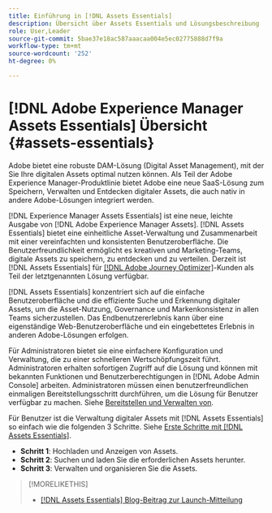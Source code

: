 ```yaml
---
title: Einführung in [!DNL Assets Essentials]
description: Übersicht über Assets Essentials und Lösungsbeschreibung
role: User,Leader
source-git-commit: 5bae37e18ac587aaacaa004e5ec02775888d7f9a
workflow-type: tm+mt
source-wordcount: '252'
ht-degree: 0%

---
```


# [!DNL Adobe Experience Manager Assets Essentials] Übersicht {#assets-essentials}

<!-- TBD: Update this banner to remove Beta label. 
![Banner image for beta docs](assets/do-not-localize/banner-image-beta-docs.png)
-->

Adobe bietet eine robuste DAM-Lösung (Digital Asset Management), mit der Sie Ihre digitalen Assets optimal nutzen können. Als Teil der Adobe Experience Manager-Produktlinie bietet Adobe eine neue SaaS-Lösung zum Speichern, Verwalten und Entdecken digitaler Assets, die auch nativ in andere Adobe-Lösungen integriert werden.

[!DNL Experience Manager Assets Essentials] ist eine neue, leichte Ausgabe von  [!DNL Adobe Experience Manager Assets]. [!DNL Assets Essentials] bietet eine einheitliche Asset-Verwaltung und Zusammenarbeit mit einer vereinfachten und konsistenten Benutzeroberfläche. Die Benutzerfreundlichkeit ermöglicht es kreativen und Marketing-Teams, digitale Assets zu speichern, zu entdecken und zu verteilen. Derzeit ist [!DNL Assets Essentials] für [[!DNL Adobe Journey Optimizer]](https://experienceleague.adobe.com/docs/journey-optimizer/using/ajo-home.html)-Kunden als Teil der letztgenannten Lösung verfügbar.

[!DNL Assets Essentials] konzentriert sich auf die einfache Benutzeroberfläche und die effiziente Suche und Erkennung digitaler Assets, um die Asset-Nutzung, Governance und Markenkonsistenz in allen Teams sicherzustellen. Das Endbenutzererlebnis kann über eine eigenständige Web-Benutzeroberfläche und ein eingebettetes Erlebnis in anderen Adobe-Lösungen erfolgen.

Für Administratoren bietet sie eine einfachere Konfiguration und Verwaltung, die zu einer schnelleren Wertschöpfungszeit führt. Administratoren erhalten sofortigen Zugriff auf die Lösung und können mit bekannten Funktionen und Benutzerberechtigungen in [!DNL Adobe Admin Console] arbeiten. Administratoren müssen einen benutzerfreundlichen einmaligen Bereitstellungsschritt durchführen, um die Lösung für Benutzer verfügbar zu machen. Siehe [Bereitstellen und Verwalten von](/help/deploy-administer.md).

Für Benutzer ist die Verwaltung digitaler Assets mit [!DNL Assets Essentials] so einfach wie die folgenden 3 Schritte. Siehe [Erste Schritte mit  [!DNL Assets Essentials]](/help/get-started.md).

* **Schritt 1**: Hochladen und Anzeigen von Assets.
* **Schritt 2**: Suchen und laden Sie die erforderlichen Assets herunter.
* **Schritt 3**: Verwalten und organisieren Sie die Assets.

>[!MORELIKETHIS]
>
>* [[!DNL Assets Essentials] Blog-Beitrag zur Launch-Mitteilung](https://blog.adobe.com/en/publish/2021/04/27/introducing-adobe-experience-manager-assets-essentials-to-simplify-collaboration-across-teams.html)